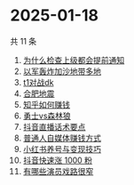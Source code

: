 # 2025-01-18

共 11 条

<!-- BEGIN -->
<!-- 最后更新时间 Sat Jan 18 2025 23:11:15 GMT+0800 (China Standard Time) -->

1. [为什么检查上级都会提前通知](https://www.zhihu.com/search?q=%E4%B8%BA%E4%BB%80%E4%B9%88%E6%A3%80%E6%9F%A5%E4%B8%8A%E7%BA%A7%E9%83%BD%E4%BC%9A%E6%8F%90%E5%89%8D%E9%80%9A%E7%9F%A5)
1. [以军轰炸加沙地带多地](https://www.zhihu.com/search?q=%E4%BB%A5%E5%86%9B%E8%BD%B0%E7%82%B8%E5%8A%A0%E6%B2%99%E5%9C%B0%E5%B8%A6%E5%A4%9A%E5%9C%B0)
1. [t1对战dk](https://www.zhihu.com/search?q=t1%E5%AF%B9%E6%88%98dk)
1. [合肥地震](https://www.zhihu.com/search?q=%E5%90%88%E8%82%A5%E5%9C%B0%E9%9C%87)
1. [知乎如何赚钱](https://www.zhihu.com/search?q=%E7%9F%A5%E4%B9%8E%E5%A6%82%E4%BD%95%E8%B5%9A%E9%92%B1)
1. [勇士vs森林狼](https://www.zhihu.com/search?q=%E5%8B%87%E5%A3%ABvs%E6%A3%AE%E6%9E%97%E7%8B%BC)
1. [抖音直播话术要点](https://www.zhihu.com/search?q=%E6%8A%96%E9%9F%B3%E7%9B%B4%E6%92%AD%E8%AF%9D%E6%9C%AF%E8%A6%81%E7%82%B9)
1. [普通人自媒体赚钱方式](https://www.zhihu.com/search?q=%E6%99%AE%E9%80%9A%E4%BA%BA%E8%87%AA%E5%AA%92%E4%BD%93%E8%B5%9A%E9%92%B1%E6%96%B9%E5%BC%8F)
1. [小红书养号与变现技巧](https://www.zhihu.com/search?q=%E5%B0%8F%E7%BA%A2%E4%B9%A6%E5%85%BB%E5%8F%B7%E4%B8%8E%E5%8F%98%E7%8E%B0%E6%8A%80%E5%B7%A7)
1. [抖音快速涨 1000 粉](https://www.zhihu.com/search?q=%E6%8A%96%E9%9F%B3%E5%BF%AB%E9%80%9F%E6%B6%A8%201000%20%E7%B2%89)
1. [有哪些演员戏路很窄](https://www.zhihu.com/search?q=%E6%9C%89%E5%93%AA%E4%BA%9B%E6%BC%94%E5%91%98%E6%88%8F%E8%B7%AF%E5%BE%88%E7%AA%84)

<!-- END -->
